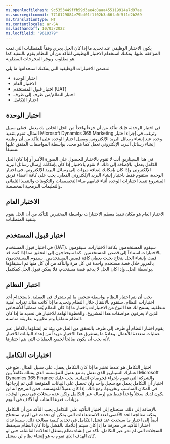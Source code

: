 ```yaml
---
ms.openlocfilehash: 9c5353449ffb59d3ae4c8aaa455119914a7d97ae
ms.sourcegitcommit: 7710129884e79bd01f1f02b3a66fa0f5f1d2b269
ms.translationtype: HT
ms.contentlocale: ar-SA
ms.lasthandoff: 10/03/2022
ms.locfileid: "9619379"
---
```

يكون الاختبار الوظيفي عند تحديد ما إذا كان الحل يجري وفقاً للمتطلبات التي تمت الموافقة عليها. يمكنك استخدام الاختبار الوظيفي للتأكد من أن النظام يقوم بالتنفيذ كما هو مطلوب ويوفر المخرجات المطلوبة. 

تتضمن الاختبارات الوظيفية التي يمكنك استخدامها ما يلي:

- اختبار الوحدة
- الاختبار العام
- اختبار قبول المستخدم (UAT)
- اختبار النظام/من طرف إلى طرف
- اختبار التكامل

## <a name="unit-test"></a>اختبار الوحدة

في اختبار الوحدة، فإنك تتأكد من أن جزءاً واحداً من الحل الخاص بك يعمل. فعلى سبيل المثال، تقوم بتنفيذ Microsoft Dynamics 365 Marketing وترغب في إجراء اختبار وحدة عند إنشاء رسائل البريد الإلكتروني. ويعمل اختبار الوحدة على التأكد من أن وظيفة إنشاء رسائل البريد الإلكتروني تعمل كما هو محدد بواسطة المواصفات المتفق عليها مسبقاً. 

في هذا السيناريو، أنت لا تقوم بالاختبار للحصول على الصورة الأكبر أو إذا كان الحل الكامل يعمل. بالإضافة إلى ذلك، لا تقوم بالاختبار إذا كان بإمكانك إرسال رسائل البريد الإلكتروني وإذا كان بإمكانك إضافة ميزات إلى رسائل البريد الإلكتروني. في اختبار الوحدة، ستقوم فقط باختبار إنشاء البريد الإلكتروني الفعلي. يجب على كافة أعضاء فريق المشروع تنفيذ اختبارات الوحدة أثناء قيامهم ببناء التخصيصات والتكوينات والتنفيذ التلقائي والتعليمات البرمجية المخصصة.

## <a name="general-testing"></a>الاختبار العام 

الاختبار العام هو مكان تنفيذ معظم الاختبارات بواسطة المختبرين للتأكد من أن الحل يقوم بتنفيذ المتطلبات.

## <a name="user-acceptance-testing"></a>اختبار قبول المستخدم

في اختبار قبول المستخدم (UAT)، سيقوم المستخدمون بكافة الاختبارات. سيقومون بالاختبارات استناداً إلى قصص المستخدمين. كما سيحتاجون إلى التحقق مما إذا كنت قد قمت بإنشاء الحل بنجاح بحيث يغطي كافة قصص المستخدمين. سيقوم المستخدمون بالمرور خلال قصة مستخدم واحدة في كل مرة والتأكد من أن كل منها تم استيفاؤها بواسطة الحل. وإذا كان الحل لا يدعم قصة مستخدم، فلا يمكن قبول الحل كمكتمل. 

## <a name="system-test"></a>اختبار النظام

يجب أن يتم اختبار النظام بواسطة شخص ما لم يشترك في العملية. باستخدام أحد اختبارات النظام، ستقوم بالانتقال خلال النظام وتحديد ما إذا كانت هناك ثغرات أمنية منطقية. يسمح لك هذا النوع من الاختبارات باختبار ما إذا كان النظام يُعد منطقياً للأشخاص الذين لا يعرفون مواصفات هذا المشروع. والخطوة الهامة للاختبار هي تحديد ما إذا كان النظام منطقياً وتم تطويره بطريقة مناسبة.

يقوم اختبار النظام أو طرف إلى طرف بالتحقق من الحل في بيئة تم إنشاؤها بالكامل عبر عمليات متعددة للأعمال. وعادةً ما يستغرق هذا الاختبار مزيداً من إعداد البيانات للاختبار لأنه يجب أن يكون صالحاً لجميع العمليات التي يتم اختبارها.

## <a name="integration-testing"></a>اختبارات التكامل

اختبار التكامل هو عندما تختبر ما إذا كان التكامل يعمل. على سبيل المثال، ضع في اعتبارك السيناريو الذي تعمل به مع عميل للمؤسسة الذي يمتلك تكاملاً بين Microsoft Dynamics 365 Finance والشركة التي تقوم بإجراء فحوصات ائتمانية. يجب عليك اختبار أن التكامل يعمل مع سجل واحد وأن تحصل على البيانات المتوقعة التي تم إرجاعها في المكان المناسب وتخزينها. ومع ذلك، إذا كان عميلاً للمؤسسة، فمن المرجح أنه لن يكون لديك سجلاً واحداً فقط يتم إرساله عبر التكامل ولكن عدة سجلات في نفس الوقت، بزيادات قدرها المئات أو الآلاف في اليوم. 

بالإضافة إلى ذلك، ستحتاج إلى اختبار التأكيد على التكامل. يجب التأكد من أن التكامل يمكنه معالجة الحد الأقصى لعدد الاستدعاءات التي يمكن أن تحدث في اليوم. ستحتاج أيضاً إلى اختبار ما سيحدث عند فشل التكامل في تحديد كيفية معالجة ذلك. سيساعدك اختبار التأكيد في معرفة ما إذا كان سيتم إعلامك بالفشل وإذا كان النظام سيحفظ السجلات التي لم تمر عبر التكامل. تأكد من إنشاء نظام يستغل الحالات الفاشلة، حتى لو كان الهدف الذي تقوم به هو إنشاء نظام لن يفشل.
